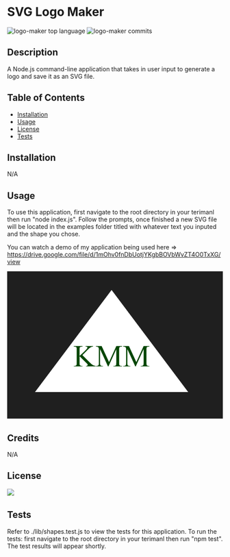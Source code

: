 # SVG Logo Maker
![logo-maker top language](https://img.shields.io/github/languages/top/jradmorrison/logo-maker)
![logo-maker commits](https://img.shields.io/github/commit-activity/t/jradmorrison/logo-maker)
## Description

A Node.js command-line application that takes in user input to generate a logo and save it as an SVG file.

## Table of Contents

- [Installation](#installation)
- [Usage](#usage)
- [License](#license)
- [Tests](#tests)

## Installation

N/A

## Usage

To use this application, first navigate to the root directory in your terimanl then run "node index.js". Follow the prompts, once finished a new SVG file will be located in the examples folder titled with whatever text you inputed and the shape you chose.

You can watch a demo of my application being used here => https://drive.google.com/file/d/1mOhv0fnDbUotjYKgbBOVbWvZT4O0TxXG/view

![A screenshot of a generated logo](./images/Screenshot.png)

## Credits

N/A

## License

![](https://img.shields.io/github/license/jradmorrison/logo-maker)

## Tests

Refer to ./lib/shapes.test.js to view the tests for this application. To run the tests: first navigate to the root directory in your terimanl then run "npm test". The test results will appear shortly.